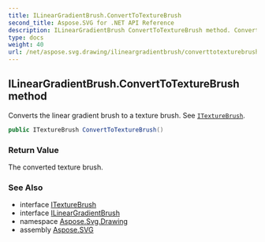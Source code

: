```yaml
---
title: ILinearGradientBrush.ConvertToTextureBrush
second_title: Aspose.SVG for .NET API Reference
description: ILinearGradientBrush ConvertToTextureBrush method. Converts the linear gradient brush to a texture brush. See ITextureBrush
type: docs
weight: 40
url: /net/aspose.svg.drawing/ilineargradientbrush/converttotexturebrush/
---
```

## ILinearGradientBrush.ConvertToTextureBrush method

Converts the linear gradient brush to a texture brush. See [`ITextureBrush`](../../itexturebrush/).

```csharp
public ITextureBrush ConvertToTextureBrush()
```

### Return Value

The converted texture brush.

### See Also

* interface [ITextureBrush](../../itexturebrush/)
* interface [ILinearGradientBrush](../)
* namespace [Aspose.Svg.Drawing](../../../aspose.svg.drawing/)
* assembly [Aspose.SVG](../../../)
